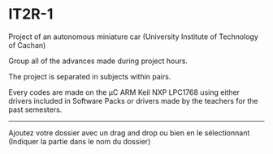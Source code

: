 # IT2R-1
Project of an autonomous miniature car (University Institute of Technology of Cachan)

Group all of the advances made during project hours.

The project is separated in subjects within pairs.

Every codes are made on the µC ARM Keil NXP LPC1768 using either drivers included in Software Packs or drivers made by the teachers for the past semesters.

--------------

Ajoutez votre dossier avec un drag and drop ou bien en le sélectionnant (Indiquer la partie dans le nom du dossier)
